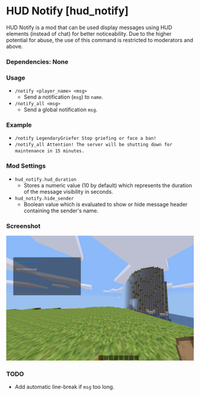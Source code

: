 # HUD Notify [hud_notify]

HUD Notify is a mod that can be used display messages using HUD elements (instead of chat) for better noticeability. Due to the higher potential for abuse, the use of this command is restricted to moderators and above.

### Dependencies: None

### Usage

- `/notify <player_name> <msg>`
  - Send a notification (`msg`) to `name`.
- `/notify_all <msg>`
  - Send a global notification `msg`.

### Example

- `/notify LegendaryGriefer Stop griefing or face a ban!`
- `/notify_all Attention! The server will be shutting down for maintenance in 15 minutes.`

### Mod Settings

- `hud_notify.hud_duration`
  - Stores a numeric value (10 by default) which represents the duration of the message visibility in seconds.
- `hud_notify.hide_sender`
  - Boolean value which is evaluated to show or hide message header containing the sender's name.

### Screenshot

![screenshot](https://raw.githubusercontent.com/ClobberXD/hud_notify/master/screenshot.png)

### TODO

- Add automatic line-break if `msg` too long.

